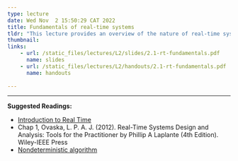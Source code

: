 ```yaml
---
type: lecture
date: Wed Nov  2 15:50:29 CAT 2022
title: Fundamentals of real-time systems
tldr: "This lecture provides an overview of the nature of real-time systems: definitions, CPU utilization, deadlines and challenges"
thumbnail: 
links: 
    - url: /static_files/lectures/L2/slides/2.1-rt-fundamentals.pdf
      name: slides
    - url: /static_files/lectures/L2/handouts/2.1-rt-fundamentals.pdf
      name: handouts
 
---
```

---
**Suggested Readings:**
- [Introduction to Real Time](https://www.embedded.com/introduction-to-real-time/)
- Chap 1, Ovaska, L. P. A. J. (2012). Real-Time Systems Design and Analysis: Tools for the Practitioner by Phillip A Laplante (4th Edition). Wiley-IEEE Press
- [Nondeterministic algorithm](https://en.wikipedia.org/wiki/Nondeterministic_algorithm)
